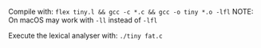 Compile with:
`flex tiny.l && gcc -c *.c && gcc -o tiny *.o -lfl`
NOTE: On macOS may work with `-ll` instead of `-lfl`

Execute the lexical analyser with:
`./tiny fat.c`